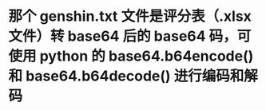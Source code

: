# 那个 genshin.txt 文件是评分表（.xlsx 文件）转 base64 后的 base64 码，可使用 python 的 base64.b64encode() 和 base64.b64decode() 进行编码和解码